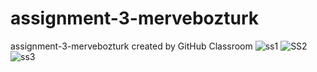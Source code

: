 # assignment-3-mervebozturk
assignment-3-mervebozturk created by GitHub Classroom
![ss1](https://user-images.githubusercontent.com/95189466/187284430-bbe33969-9fdb-4990-9c38-bde1b6512067.PNG)
![SS2](https://user-images.githubusercontent.com/95189466/187284432-6eefa392-08f3-4445-ad80-7b0cf7fa7704.PNG)
![ss3](https://user-images.githubusercontent.com/95189466/187284433-d15e9a47-a5b0-4e41-b756-96fee78d2847.PNG)
